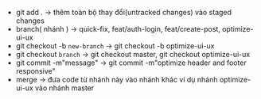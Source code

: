 - git add . -> thêm toàn bộ thay đổi(untracked changes) vào staged changes
- branch( nhánh ) -> quick-fix, feat/auth-login, feat/create-post, optimize-ui-ux
- git checkout -b `new-branch` -> git checkout -b optimize-ui-ux
- git checkout `branch` -> git checkout master, git checkout optimize-ui-ux
- git commit -m"message" -> git commit -m"optimize header and footer responsive"
- merge -> đưa code từ nhánh này vào nhánh khác ví dụ nhánh optimize-ui-ux vào nhánh master
